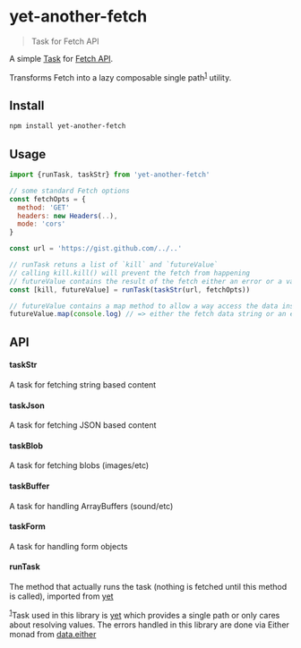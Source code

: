# yet-another-fetch
> Task for Fetch API

A simple [Task](https://github.com/briancavalier/yet) for [Fetch API](https://developer.mozilla.org/en-US/docs/Web/API/Fetch_API).

Transforms Fetch into a lazy composable single path<sup><a href="#singlepath">1</a></sup> utility.

## Install

```sh
npm install yet-another-fetch
```
## Usage

```js
import {runTask, taskStr} from 'yet-another-fetch'

// some standard Fetch options
const fetchOpts = {
  method: 'GET'
  headers: new Headers(..),
  mode: 'cors'
}

const url = 'https://gist.github.com/../..'

// runTask retuns a list of `kill` and `futureValue`
// calling kill.kill() will prevent the fetch from happening
// futureValue contains the result of the fetch either an error or a value
const [kill, futureValue] = runTask(taskStr(url, fetchOpts))

// futureValue contains a map method to allow a way access the data inside
futureValue.map(console.log) // => either the fetch data string or an error
```

## API

#### taskStr 
A task for fetching string based content
#### taskJson
A task for fetching JSON based content
#### taskBlob
A task for fetching blobs (images/etc)
#### taskBuffer
A task for handling ArrayBuffers (sound/etc)
#### taskForm
A task for handling form objects

#### runTask
The method that actually runs the task (nothing is fetched until this method is called), imported from [yet](https://github.com/briancavalier/yet#runtask--task-a---kill-futurevalue-a)



<sup id="singlepath">[1](#singlepath)</sup>Task used in this library is [yet](https://github.com/briancavalier/yet) which provides a single path or only cares about resolving values. The errors handled in this library are done via Either monad from [data.either](https://github.com/folktale/data.either)
